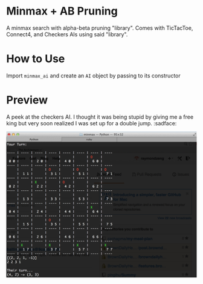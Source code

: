 Minmax + AB Pruning
======
A minmax search with alpha-beta pruning "library". Comes with TicTacToe, Connect4, and Checkers AIs using said "library".

How to Use
===
Import `minmax_ai` and create an `AI` object by passing to its constructor 

Preview
===
A peek at the checkers AI. I thought it was being stupid by giving me a free king but very soon realized I was set up for a double jump. :sadface:

![example image](example.png)
